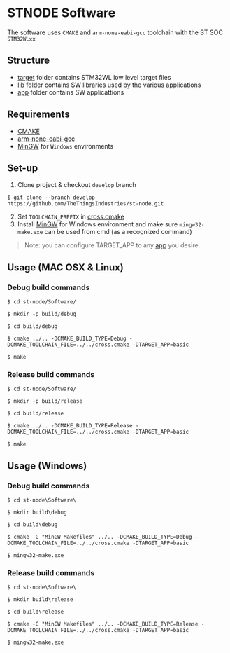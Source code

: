 # STNODE Software
The software uses `CMAKE` and `arm-none-eabi-gcc` toolchain with the ST SOC `STM32WLxx`

## Structure

- [target](./target/README.md) folder contains STM32WL low level target files
- [lib](./lib/README.md) folder contains SW libraries used by the various applications
- [app](./app/README.md) folder contains SW applicattions


## Requirements

- [CMAKE](https://cmake.org/download/)
- [arm-none-eabi-gcc](https://developer.arm.com/tools-and-software/open-source-software/developer-tools/gnu-toolchain/gnu-rm/downloads)
- [MinGW](https://osdn.net/projects/mingw/releases/) for `Windows` environments

## Set-up
1. Clone project & checkout `develop` branch
```
$ git clone --branch develop https://github.com/TheThingsIndustries/st-node.git
```
2. Set `TOOLCHAIN_PREFIX` in [cross.cmake](./cross.cmake)
3. Install [MinGW](http://mingw.org) for Windows environment and make sure `mingw32-make.exe` can be used from cmd (as a recognized command)

> Note: you can configure TARGET_APP to any [app](./app) you desire.

## Usage (MAC OSX & Linux)

### Debug build commands
```
$ cd st-node/Software/

$ mkdir -p build/debug

$ cd build/debug

$ cmake ../.. -DCMAKE_BUILD_TYPE=Debug -DCMAKE_TOOLCHAIN_FILE=../../cross.cmake -DTARGET_APP=basic

$ make
```
### Release build commands
```
$ cd st-node/Software/

$ mkdir -p build/release

$ cd build/release

$ cmake ../.. -DCMAKE_BUILD_TYPE=Release -DCMAKE_TOOLCHAIN_FILE=../../cross.cmake -DTARGET_APP=basic

$ make
```

## Usage (Windows)

### Debug build commands
```
$ cd st-node\Software\

$ mkdir build\debug

$ cd build\debug

$ cmake -G "MinGW Makefiles" ../.. -DCMAKE_BUILD_TYPE=Debug -DCMAKE_TOOLCHAIN_FILE=../../cross.cmake -DTARGET_APP=basic

$ mingw32-make.exe
```

### Release build commands
```
$ cd st-node\Software\

$ mkdir build\release

$ cd build\release

$ cmake -G "MinGW Makefiles" ../.. -DCMAKE_BUILD_TYPE=Release -DCMAKE_TOOLCHAIN_FILE=../../cross.cmake -DTARGET_APP=basic

$ mingw32-make.exe
```
